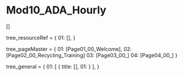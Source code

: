 # Mod10_ADA_Hourly

[]

tree_resourceRef = {
    01: [],
}


tree_pageMaster = {
    01: [Page01_00_Welcome],
    02: [Page02_00_Recycling_Training]
    03: [Page03_00_]
    04: [Page04_00_]
}


tree_general = {
    01: [
        {
            title: [],
            01: 
        }
    ],
}